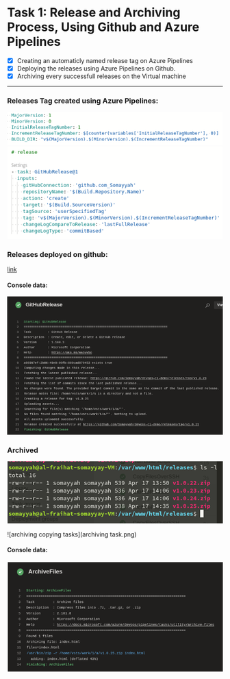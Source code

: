 # Task 1: Release and Archiving Process, Using Github and Azure Pipelines

- [x] Creating an automaticly named release tag on Azure Pipelines
- [x] Deploying the releases using Azure Pipelines on Github.
- [x] Archiving every successfull releases on the Virtual machine

---------------------------------------------------------------------------
### Releases Tag created using Azure Pipelines:
![release variables](yamlrelease.png)
![release task](releasecode.png)

### Releases deployed on github:
[link ](https://github.com/Somayyah/devops-ci-demo/releases)

#### Console data:
![release data](releasedata.png)

### Archived 
![archived releases](releases_on_vm.png)

![archiving copying tasks](archiving task.png)
#### Console data:
![release data](archivedata.png)
